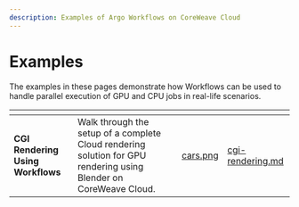 ```yaml
---
description: Examples of Argo Workflows on CoreWeave Cloud
---
```


# Examples

The examples in these pages demonstrate how Workflows can be used to handle parallel execution of GPU and CPU jobs in real-life scenarios.

<table data-card-size="large" data-view="cards"><thead><tr><th></th><th></th><th></th><th data-hidden data-card-cover data-type="files"></th><th data-hidden data-card-target data-type="content-ref"></th></tr></thead><tbody><tr><td><strong>CGI Rendering Using Workflows</strong></td><td>Walk through the setup of a complete Cloud rendering solution for GPU rendering using Blender on CoreWeave Cloud.</td><td></td><td><a href="../../.gitbook/assets/cars.png">cars.png</a></td><td><a href="../../../workflows/examples/cgi-rendering.md">cgi-rendering.md</a></td></tr></tbody></table>
